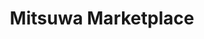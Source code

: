 ---
title: "Mitsuwa Marketplace"
url: /arlington-heights/mitsuwa-marketplace-east-algonquin-road/
shop: supermarket
---